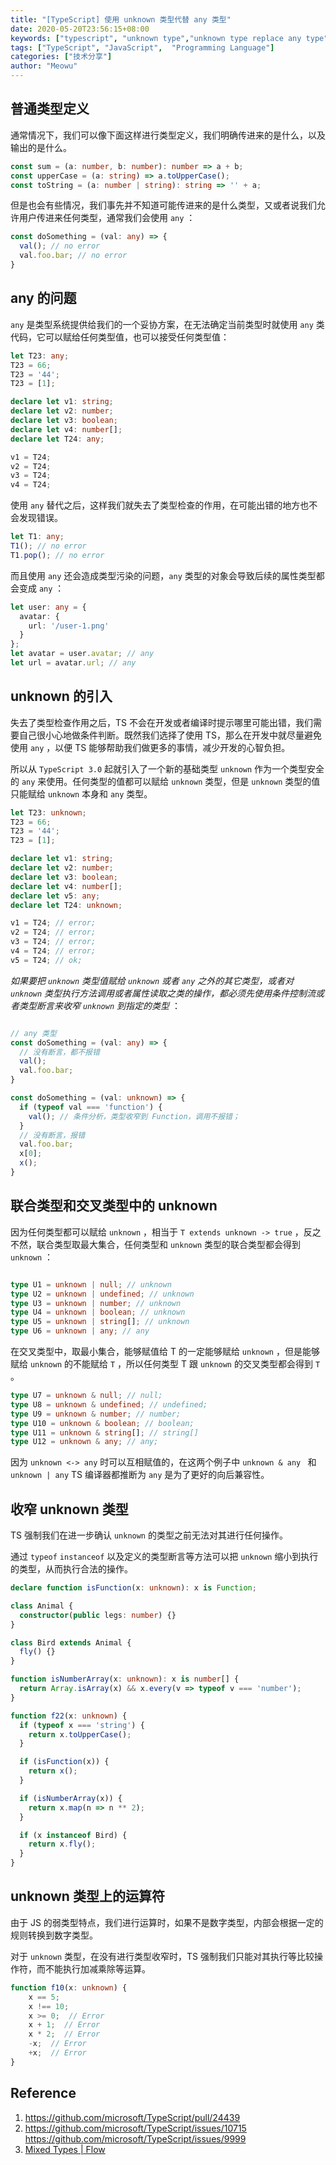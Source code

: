 ```yaml
---
title: "[TypeScript] 使用 unknown 类型代替 any 类型"
date: 2020-05-20T23:56:15+08:00
keywords: ["typescript", "unknown type","unknown type replace any type", "any type", "basic type", "TypeScript top type", "typescript for beginners", "learn typescript", "static type check js", "dive into typescript"]
tags: ["TypeScript", "JavaScript",  "Programming Language"]
categories: ["技术分享"]
author: "Meowu"
---
```


## 普通类型定义
通常情况下，我们可以像下面这样进行类型定义，我们明确传进来的是什么，以及输出的是什么。

```typescript
const sum = (a: number, b: number): number => a + b;
const upperCase = (a: string) => a.toUpperCase();
const toString = (a: number | string): string => '' + a;
```

但是也会有些情况，我们事先并不知道可能传进来的是什么类型，又或者说我们允许用户传进来任何类型，通常我们会使用 `any` ：

```TypeScript
const doSomething = (val: any) => {
  val(); // no error
  val.foo.bar; // no error
}
```

## any 的问题

`any` 是类型系统提供给我们的一个妥协方案，在无法确定当前类型时就使用 `any` 类代码，它可以赋给任何类型值，也可以接受任何类型值：

```TypeScript
let T23: any;
T23 = 66;
T23 = '44';
T23 = [1];

declare let v1: string;
declare let v2: number;
declare let v3: boolean;
declare let v4: number[];
declare let T24: any;

v1 = T24;
v2 = T24;
v3 = T24;
v4 = T24;

```

使用 `any`  替代之后，这样我们就失去了类型检查的作用，在可能出错的地方也不会发现错误。

```typescript
let T1: any;
T1(); // no error
T1.pop(); // no error
```

而且使用 `any`  还会造成类型污染的问题，`any` 类型的对象会导致后续的属性类型都会变成 `any` ：

```TypeScript
let user: any = {
  avatar: {
    url: '/user-1.png'
  }
};
let avatar = user.avatar; // any
let url = avatar.url; // any
```

## unknown 的引入

失去了类型检查作用之后，TS 不会在开发或者编译时提示哪里可能出错，我们需要自己很小心地做条件判断。既然我们选择了使用 TS，那么在开发中就尽量避免使用 `any` ，以便 TS 能够帮助我们做更多的事情，减少开发的心智负担。

所以从 `TypeScript 3.0` 起就引入了一个新的基础类型 `unknown` 作为一个类型安全的 `any` 来使用。任何类型的值都可以赋给 `unknown` 类型，但是 `unknown` 类型的值只能赋给 `unknown` 本身和 `any` 类型。

```TypeScript
let T23: unknown;
T23 = 66;
T23 = '44';
T23 = [1];

declare let v1: string;
declare let v2: number;
declare let v3: boolean;
declare let v4: number[];
declare let v5: any;
declare let T24: unknown;

v1 = T24; // error;
v2 = T24; // error;
v3 = T24; // error;
v4 = T24; // error;
v5 = T24; // ok;
```

_如果要把 `unknown` 类型值赋给 `unknown` 或者 `any` 之外的其它类型，或者对 `unknown` 类型执行方法调用或者属性读取之类的操作，都必须先使用条件控制流或者类型断言来收窄 `unknown` 到指定的类型_ ：

```TypeScript

// any 类型
const doSomething = (val: any) => {
  // 没有断言，都不报错
  val();  
  val.foo.bar; 
}

const doSomething = (val: unknown) => {
  if (typeof val === 'function') {
    val(); // 条件分析，类型收窄到 Function，调用不报错；
  }
  // 没有断言，报错
  val.foo.bar;
  x[0];
  x();
}

```

## 联合类型和交叉类型中的 unknown
因为任何类型都可以赋给 `unknown` ，相当于 `T extends unknown -> true` ，反之不然，联合类型取最大集合，任何类型和 `unknown` 类型的联合类型都会得到 `unknown` ：

```TypeScript

type U1 = unknown | null; // unknown
type U2 = unknown | undefined; // unknown
type U3 = unknown | number; // unknown
type U4 = unknown | boolean; // unknown
type U5 = unknown | string[]; // unknown
type U6 = unknown | any; // any

```

在交叉类型中，取最小集合，能够赋值给 T 的一定能够赋给 `unknown` ，但是能够赋给 `unknown` 的不能赋给 `T` ，所以任何类型 T 跟 `unknown` 的交叉类型都会得到 `T` 。

```TypeScript
type U7 = unknown & null; // null;
type U8 = unknown & undefined; // undefined;
type U9 = unknown & number; // number;
type U10 = unknown & boolean; // boolean;
type U11 = unknown & string[]; // string[]
type U12 = unknown & any; // any;
```

因为 `unknown <-> any`  时可以互相赋值的，在这两个例子中 `unknown & any `  和 `unknown | any` TS 编译器都推断为 `any`  是为了更好的向后兼容性。

## 收窄 unknown 类型
TS 强制我们在进一步确认 `unknown` 的类型之前无法对其进行任何操作。

通过 `typeof`  `instanceof`  以及定义的类型断言等方法可以把 `unknown` 缩小到执行的类型，从而执行合法的操作。

```TypeScript
declare function isFunction(x: unknown): x is Function;

class Animal {
  constructor(public legs: number) {}
}

class Bird extends Animal {
  fly() {}
}

function isNumberArray(x: unknown): x is number[] {
  return Array.isArray(x) && x.every(v => typeof v === 'number');
}

function f22(x: unknown) {
  if (typeof x === 'string') {
    return x.toUpperCase();
  }

  if (isFunction(x)) {
    return x();
  }

  if (isNumberArray(x)) {
    return x.map(n => n ** 2);
  }

  if (x instanceof Bird) {
    return x.fly();
  }
}

```

## unknown 类型上的运算符
由于 JS 的弱类型特点，我们进行运算时，如果不是数字类型，内部会根据一定的规则转换到数字类型。

对于 `unknown` 类型，在没有进行类型收窄时，TS 强制我们只能对其执行等比较操作符，而不能执行加减乘除等运算。

```TypeScript
function f10(x: unknown) {
    x == 5;
    x !== 10;
    x >= 0;  // Error
    x + 1;  // Error
    x * 2;  // Error
    -x;  // Error
    +x;  // Error
}
```


## Reference

1. https://github.com/microsoft/TypeScript/pull/24439
2. https://github.com/microsoft/TypeScript/issues/10715
https://github.com/microsoft/TypeScript/issues/9999
3. [Mixed Types | Flow](https://flow.org/en/docs/types/mixed/)